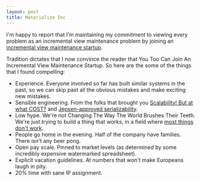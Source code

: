 ```yaml
---
layout: post
title: Materialize Inc
---
```


I'm happy to report that I'm maintaining my commitment to viewing every problem as an incremental view maintenance problem by joining an [incremental view maintenance startup](https://materialize.io/).

Tradition dictates that I now convince the reader that You Too Can Join An Incremental View Maintenance Startup. So here are the some of the things that I found compelling:

* Experience. Everyone involved so far has built similar systems in the past, so we can skip past all the obvious mistakes and make exciting new mistakes.
* Sensible engineering. From the folks that brought you [Scalability! But at what COST?](https://www.usenix.org/system/files/conference/hotos15/hotos15-paper-mcsherry.pdf) and [Jepsen-approved serializability](https://www.cockroachlabs.com/blog/cockroachdb-beta-passes-jepsen-testing/).
* Low hype. We're not Changing The Way The World Brushes Their Teeth. We're just trying to build a thing that works, in a field where [most things don't work](https://jepsen.io/analyses).
* People go home in the evening. Half of the company have families. There isn't any beer pong.
* Open pay scale. Pinned to market levels (as determined by some incredibly expensive watermarked spreadsheet).
* Explicit vacation guidelines. At numbers that won't make Europeans laugh in pity.
* 20% time with sane IP assignment.
